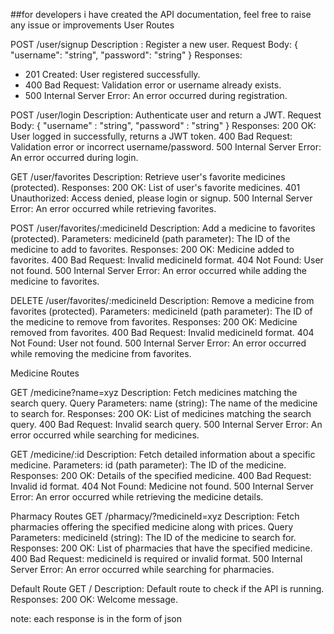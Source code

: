 ##for developers i have created the API documentation, feel free to raise any issue or improvements
User Routes

  POST /user/signup
  Description : Register a new user.
  Request Body:
   {
    "username": "string",
    "password": "string"
  }
Responses:
  - 201 Created: User registered successfully.
  - 400 Bad Request: Validation error or username already exists.
  - 500 Internal Server Error: An error occurred during registration.

  POST /user/login
Description: Authenticate user and return a JWT.
Request Body: {
  "username" : "string",
  "password" : "string"
}
Responses:
200 OK: User logged in successfully, returns a JWT token.
400 Bad Request: Validation error or incorrect username/password.
500 Internal Server Error: An error occurred during login.

GET /user/favorites
Description: Retrieve user's favorite medicines (protected).
Responses:
200 OK: List of user's favorite medicines.
401 Unauthorized: Access denied, please login or signup.
500 Internal Server Error: An error occurred while retrieving favorites.

POST /user/favorites/:medicineId
Description: Add a medicine to favorites (protected).
Parameters:
medicineId (path parameter): The ID of the medicine to add to favorites.
Responses:
200 OK: Medicine added to favorites.
400 Bad Request: Invalid medicineId format.
404 Not Found: User not found.
500 Internal Server Error: An error occurred while adding the medicine to favorites.

DELETE /user/favorites/:medicineId
Description: Remove a medicine from favorites (protected).
Parameters:
medicineId (path parameter): The ID of the medicine to remove from favorites.
Responses:
200 OK: Medicine removed from favorites.
400 Bad Request: Invalid medicineId format.
404 Not Found: User not found.
500 Internal Server Error: An error occurred while removing the medicine from favorites.

Medicine Routes

GET /medicine?name=xyz
Description: Fetch medicines matching the search query.
Query Parameters:
name (string): The name of the medicine to search for.
Responses:
200 OK: List of medicines matching the search query.
400 Bad Request: Invalid search query.
500 Internal Server Error: An error occurred while searching for medicines.

GET /medicine/:id
Description: Fetch detailed information about a specific medicine.
Parameters:
id (path parameter): The ID of the medicine.
Responses:
200 OK: Details of the specified medicine.
400 Bad Request: Invalid id format.
404 Not Found: Medicine not found.
500 Internal Server Error: An error occurred while retrieving the medicine details.

Pharmacy Routes
GET /pharmacy/?medicineId=xyz
Description: Fetch pharmacies offering the specified medicine along with prices.
Query Parameters:
medicineId (string): The ID of the medicine to search for.
Responses:
200 OK: List of pharmacies that have the specified medicine.
400 Bad Request: medicineId is required or invalid format.
500 Internal Server Error: An error occurred while searching for pharmacies.

Default Route
GET /
Description: Default route to check if the API is running.
Responses:
200 OK: Welcome message.

note: each response is in the form of json 
